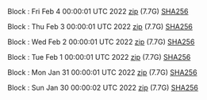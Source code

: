 Block [](https://insight.dash.org/insight/block/): Fri Feb  4 00:00:01 UTC 2022 [zip](https://dash-bootstrap.ams3.digitaloceanspaces.com/mainnet/2022-02-04/bootstrap.dat.zip) (7.7G) [SHA256](https://dash-bootstrap.ams3.digitaloceanspaces.com/mainnet/2022-02-04/sha256.txt)

Block [](https://insight.dash.org/insight/block/): Thu Feb  3 00:00:01 UTC 2022 [zip](https://dash-bootstrap.ams3.digitaloceanspaces.com/mainnet/2022-02-03/bootstrap.dat.zip) (7.7G) [SHA256](https://dash-bootstrap.ams3.digitaloceanspaces.com/mainnet/2022-02-03/sha256.txt)

Block [](https://insight.dash.org/insight/block/): Wed Feb  2 00:00:01 UTC 2022 [zip](https://dash-bootstrap.ams3.digitaloceanspaces.com/mainnet/2022-02-02/bootstrap.dat.zip) (7.7G) [SHA256](https://dash-bootstrap.ams3.digitaloceanspaces.com/mainnet/2022-02-02/sha256.txt)

Block [](https://insight.dash.org/insight/block/): Tue Feb  1 00:00:01 UTC 2022 [zip](https://dash-bootstrap.ams3.digitaloceanspaces.com/mainnet/2022-02-01/bootstrap.dat.zip) (7.7G) [SHA256](https://dash-bootstrap.ams3.digitaloceanspaces.com/mainnet/2022-02-01/sha256.txt)

Block [](https://insight.dash.org/insight/block/): Mon Jan 31 00:00:01 UTC 2022 [zip](https://dash-bootstrap.ams3.digitaloceanspaces.com/mainnet/2022-01-31/bootstrap.dat.zip) (7.7G) [SHA256](https://dash-bootstrap.ams3.digitaloceanspaces.com/mainnet/2022-01-31/sha256.txt)

Block [](https://insight.dash.org/insight/block/): Sun Jan 30 00:00:02 UTC 2022 [zip](https://dash-bootstrap.ams3.digitaloceanspaces.com/mainnet/2022-01-30/bootstrap.dat.zip) (7.7G) [SHA256](https://dash-bootstrap.ams3.digitaloceanspaces.com/mainnet/2022-01-30/sha256.txt)
